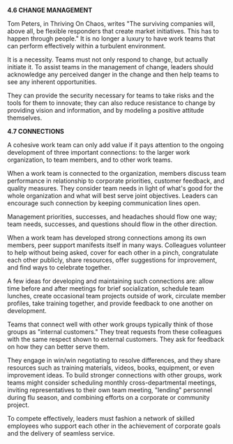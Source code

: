 
**4.6 CHANGE MANAGEMENT**

Tom Peters, in Thriving On Chaos, writes "The surviving companies will, above all, be
flexible responders that create market initiatives. This has to happen through people." It is no longer a luxury to have work teams that can perform effectively within a turbulent environment. 

It is a necessity. Teams must not only respond to change, but actually initiate it. To assist teams in the management of change, leaders should acknowledge any perceived danger in the change and then help teams to see any inherent opportunities. 

They can provide the security necessary for teams to take risks and the tools for them to innovate; they can also reduce resistance to change by providing vision and information, and by modeling a positive attitude themselves.



**4.7 CONNECTIONS**

A cohesive work team can only add value if it pays attention to the ongoing development of three important connections: to the larger work organization, to team members, and to other work teams.

When a work team is connected to the organization, members discuss team performance in relationship to corporate priorities, customer feedback, and quality measures. They consider team needs in light of what's good for the whole organization and what will best serve joint objectives. Leaders can encourage such connection by keeping communication lines open.

Management priorities, successes, and headaches should flow one way; team needs, successes, and questions should flow in the other direction.

When a work team has developed strong connections among its own members, peer support manifests itself in many ways. Colleagues volunteer to help without being asked, cover for each other in a pinch, congratulate each other publicly, share resources, offer suggestions for improvement, and find ways to celebrate together.

 A few ideas for developing and maintaining such connections are: allow time before and after meetings for brief socialization, schedule team lunches, create occasional team projects outside of work, circulate member profiles, take training together, and provide feedback to one another on development.

Teams that connect well with other work groups typically think of those groups as "internal customers." They treat requests from these colleagues with the same respect shown to external customers. They ask for feedback on how they can better serve them.

 They engage in win/win negotiating to resolve differences, and they share resources such as training materials, videos, books, equipment, or even improvement ideas. To build stronger connections with other groups, work teams might consider scheduling monthly cross-departmental meetings, inviting representatives to their own team meeting, "lending" personnel during flu season, and combining efforts on a corporate or community project.

To compete effectively, leaders must fashion a network of skilled employees who support each other in the achievement of corporate goals and the delivery of seamless service.

